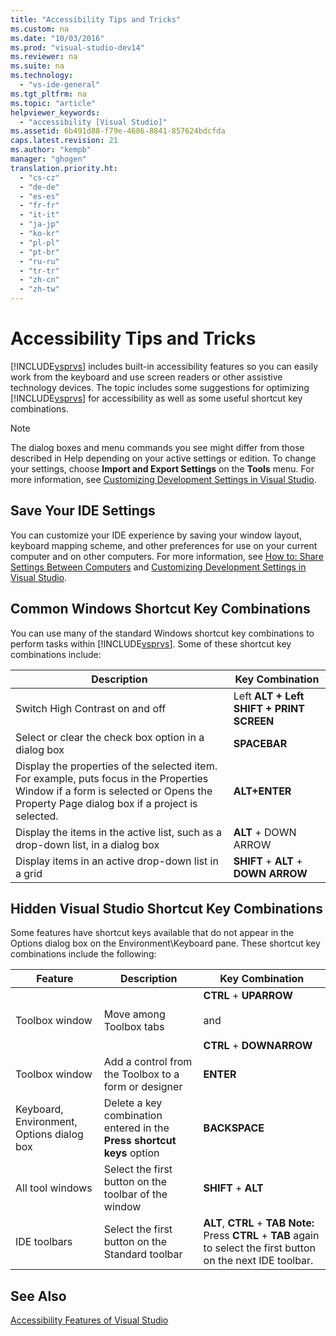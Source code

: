 ```yaml
---
title: "Accessibility Tips and Tricks"
ms.custom: na
ms.date: "10/03/2016"
ms.prod: "visual-studio-dev14"
ms.reviewer: na
ms.suite: na
ms.technology: 
  - "vs-ide-general"
ms.tgt_pltfrm: na
ms.topic: "article"
helpviewer_keywords: 
  - "accessibility [Visual Studio]"
ms.assetid: 6b491d88-f79e-4686-8841-857624bdcfda
caps.latest.revision: 21
ms.author: "kempb"
manager: "ghogen"
translation.priority.ht: 
  - "cs-cz"
  - "de-de"
  - "es-es"
  - "fr-fr"
  - "it-it"
  - "ja-jp"
  - "ko-kr"
  - "pl-pl"
  - "pt-br"
  - "ru-ru"
  - "tr-tr"
  - "zh-cn"
  - "zh-tw"
---
```

# Accessibility Tips and Tricks
[!INCLUDE[vsprvs](../codequality/includes/vsprvs_md.md)] includes built-in accessibility features so you can easily work from the keyboard and use screen readers or other assistive technology devices. The topic includes some suggestions for optimizing [!INCLUDE[vsprvs](../codequality/includes/vsprvs_md.md)] for accessibility as well as some useful shortcut key combinations.  
  
> [!NOTE]
>  The dialog boxes and menu commands you see might differ from those described in Help depending on your active settings or edition. To change your settings, choose **Import and Export Settings** on the **Tools** menu. For more information, see [Customizing Development Settings in Visual Studio](http://msdn.microsoft.com/22c4debb-4e31-47a8-8f19-16f328d7dcd3).  
  
## Save Your IDE Settings  
 You can customize your IDE experience by saving your window layout, keyboard mapping scheme, and other preferences for use on your current computer and on other computers. For more information, see [How to: Share Settings Between Computers](http://msdn.microsoft.com/1131fb10-35c1-42da-9cd8-91aa3235b882) and [Customizing Development Settings in Visual Studio](http://msdn.microsoft.com/22c4debb-4e31-47a8-8f19-16f328d7dcd3).  
  
## Common Windows Shortcut Key Combinations  
 You can use many of the standard Windows shortcut key combinations to perform tasks within [!INCLUDE[vsprvs](../codequality/includes/vsprvs_md.md)]. Some of these shortcut key combinations include:  
  
|Description|Key Combination|  
|-----------------|---------------------|  
|Switch High Contrast on and off|Left **ALT + Left SHIFT + PRINT SCREEN**|  
|Select or clear the check box option in a dialog box|**SPACEBAR**|  
|Display the properties of the selected item. For example, puts focus in the Properties Window if a form is selected or Opens the Property Page dialog box if a project is selected.|**ALT+ENTER**|  
|Display the items in the active list, such as a drop-down list, in a dialog box|**ALT** + DOWN ARROW|  
|Display items in an active drop-down list in a grid|**SHIFT** + **ALT** + **DOWN ARROW**|  
  
## Hidden Visual Studio Shortcut Key Combinations  
 Some features have shortcut keys available that do not appear in the Options dialog box on the Environment\Keyboard pane. These shortcut key combinations include the following:  
  
|Feature|Description|Key Combination|  
|-------------|-----------------|---------------------|  
|Toolbox window|Move among Toolbox tabs|**CTRL** + **UPARROW**<br /><br /> and<br /><br /> **CTRL** + **DOWNARROW**|  
|Toolbox window|Add a control from the Toolbox to a form or designer|**ENTER**|  
|Keyboard, Environment, Options dialog box|Delete a key combination entered in the **Press shortcut keys** option|**BACKSPACE**|  
|All tool windows|Select the first button on the toolbar of the window|**SHIFT** + **ALT**|  
|IDE toolbars|Select the first button on the Standard toolbar|**ALT**, **CTRL** + **TAB** **Note:**  Press **CTRL** + **TAB** again to select the first button on the next IDE toolbar.|  
  
## See Also  
 [Accessibility Features of Visual Studio](../reference/accessibility-features-of-visual-studio.md)
